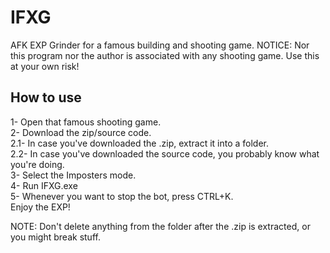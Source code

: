 # IFXG
AFK EXP Grinder for a famous building and shooting game.
NOTICE: Nor this program nor the author is associated with any shooting game. Use this at your own risk!

## How to use

1- Open that famous shooting game.<br>
2- Download the zip/source code.<br>	2.1- In case you've downloaded the .zip, extract it into a folder.<br>	2.2- In case you've downloaded the source code, you probably know what you're doing. <br>3- Select the Imposters mode.<br>
4- Run IFXG.exe<br>
5- Whenever you want to stop the bot, press CTRL+K.
<br>
Enjoy the EXP!<br>

NOTE: Don't delete anything from the folder after the .zip is extracted, or you might break stuff.
